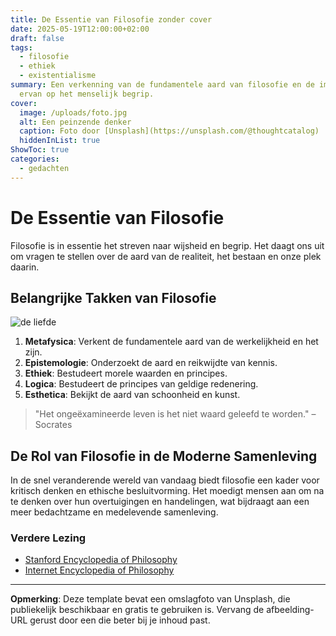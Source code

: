 ```yaml
---
title: De Essentie van Filosofie zonder cover
date: 2025-05-19T12:00:00+02:00
draft: false
tags:
  - filosofie
  - ethiek
  - existentialisme
summary: Een verkenning van de fundamentele aard van filosofie en de impact
  ervan op het menselijk begrip.
cover:
  image: /uploads/foto.jpg
  alt: Een peinzende denker
  caption: Foto door [Unsplash](https://unsplash.com/@thoughtcatalog)
  hiddenInList: true
ShowToc: true
categories:
  - gedachten
---
```

# De Essentie van Filosofie

Filosofie is in essentie het streven naar wijsheid en begrip. Het daagt ons uit om vragen te stellen over de aard van de realiteit, het bestaan en onze plek daarin.

## Belangrijke Takken van Filosofie

![](/uploads/selection_002.png "de liefde")

1. **Metafysica**: Verkent de fundamentele aard van de werkelijkheid en het zijn.  
2. **Epistemologie**: Onderzoekt de aard en reikwijdte van kennis.  
3. **Ethiek**: Bestudeert morele waarden en principes.  
4. **Logica**: Bestudeert de principes van geldige redenering.  
5. **Esthetica**: Bekijkt de aard van schoonheid en kunst.  

> "Het ongeëxamineerde leven is het niet waard geleefd te worden." – Socrates

## De Rol van Filosofie in de Moderne Samenleving

In de snel veranderende wereld van vandaag biedt filosofie een kader voor kritisch denken en ethische besluitvorming. Het moedigt mensen aan om na te denken over hun overtuigingen en handelingen, wat bijdraagt aan een meer bedachtzame en medelevende samenleving.

### Verdere Lezing

* [Stanford Encyclopedia of Philosophy](https://plato.stanford.edu/)  
* [Internet Encyclopedia of Philosophy](https://www.iep.utm.edu/)  

- - -

**Opmerking**: Deze template bevat een omslagfoto van Unsplash, die publiekelijk beschikbaar en gratis te gebruiken is. Vervang de afbeelding-URL gerust door een die beter bij je inhoud past.

